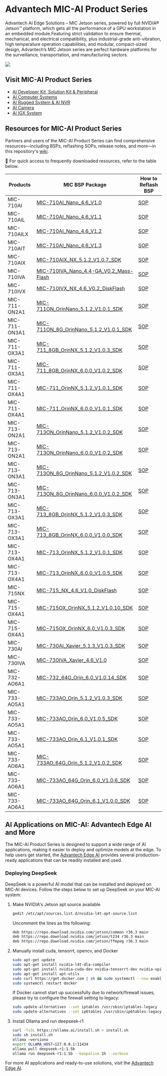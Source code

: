 # Advantech MIC-AI Product Series

Advantech AI Edge Solutions – MIC Jetson series, powered by full NVIDIA® Jetson™ platform, which gets all the performance of a GPU workstation in an embedded module.Featuring strict validation to ensure thermal, mechanical, and electrical compatibility, plus industrial-grade anti-vibration, high temperature operation capabilities, and modular, compact-sized design, Advantech’s MIC Jetson series are perfect hardware platforms for the surveillance, transportation, and manufacturing sectors.

![](https://advcloudfiles.advantech.com/cms/b57dfa32-3b50-46fc-8930-6475dd67fd3e/Content/og.jpg)

## Visit MIC-AI Product Series

- [AI Developer Kit, Solution Kit & Peripheral](https://www.advantech.com/en/products/ai-developer-kit-solution-kit--peripheral/sub_d843578f-4f6f-41b1-aa5a-fdfdbdcd7d2b)
- [AI Computer Systems](https://www.advantech.com/en/products/ai-computer-systems/sub_965e4edb-fb98-429e-89ed-9a0a8435a7be)
- [AI Rugged System & AI NVR](https://www.advantech.com/en/products/ai-rugged-system-ai-nvr-/sub_7514cce2-46ae-4b55-ac6d-b9698a6fb448)
- [AI Camera](https://www.advantech.com/en/products/ai-camera/sub_ce666c81-b9fc-4675-b7aa-0c16ce758636)
- [AI IGX System](https://www.advantech.com/en/products/ai-igx-system/sub_f5ae6d7f-14c2-4c4d-b027-448808aba483)

## Resources for MIC-AI Product Series

Partners and users of the MIC-AI Product Series can find comprehensive resources—including BSPs, reflashing SOPs, release notes, and more—in this repository's [wiki](https://github.com/advantech-edge-ai/MIC-AI/wiki).

📌 For quick access to frequently downloaded resources, refer to the table below.

| Products      | MIC BSP Package          | How to Reflash BSP |
|---------------|--------------------------|--------------------|
| MIC-710AI   | [MIC-710AI_Nano_4.6_V1.0](https://www.dropbox.com/scl/fo/dr6zcn9vfq8eokdh9uug0/AJhANbdXfoBxSA7g8ZL_rRQ/MIC-710AI/MIC-710AI_Nano_4.6_V1.0_DiskFlash?dl=0&rlkey=css95k1m3b0698nn4wrvwisva&subfolder_nav_tracking=1) | [SOP](https://www.dropbox.com/scl/fo/dr6zcn9vfq8eokdh9uug0/AO0cOUE36ilGHkN2oXdDnKE/MIC-710AI/MIC-710AI_Nano_4.6_V1.0_DiskFlash/MIC-710AI_Nano_4.6_V1.0_DiskFlash_SOP.pdf?rlkey=css95k1m3b0698nn4wrvwisva&dl=0) |
| MIC-710AIL  | [MIC-710AI_Nano_4.6_V1.1](https://www.dropbox.com/scl/fo/dr6zcn9vfq8eokdh9uug0/AMf524feBVXOuU4CMYzt7yc/MIC-710AIL/MIC-710AIL_Nano_4.6_V1.2_DiskFlash?dl=0&rlkey=css95k1m3b0698nn4wrvwisva&subfolder_nav_tracking=1) | [SOP](https://www.dropbox.com/scl/fo/dr6zcn9vfq8eokdh9uug0/AMg5WIeOmwGqvdQpacVi708/MIC-710AIL/MIC-710AIL_Nano_4.6_V1.2_DiskFlash/MIC-710AIL_Nano_4.6_V1.2_DiskFlash_SOP.pdf?rlkey=css95k1m3b0698nn4wrvwisva&dl=0) |
| MIC-710AILX   | [MIC-710AI_Nano_4.6_V1.2](https://www.dropbox.com/scl/fo/dr6zcn9vfq8eokdh9uug0/AE203f9WMCY4a63SrFb1rlM/MIC-710AILT/MIC-710AILT_TX2NX_4.6_V1.0_DiskFlash?dl=0&rlkey=css95k1m3b0698nn4wrvwisva&subfolder_nav_tracking=1) | [SOP](https://www.dropbox.com/scl/fo/dr6zcn9vfq8eokdh9uug0/ANsNNV5I2C-iRDXLrfNQ2jM/MIC-710AILT/MIC-710AILT_TX2NX_4.6_V1.0_DiskFlash/MIC-710AILT_TX2NX_4.6_V1.0_DiskFlash_SOP.pdf?rlkey=css95k1m3b0698nn4wrvwisva&dl=0) |
| MIC-710AIT    | [MIC-710AI_Nano_4.6_V1.3](https://www.dropbox.com/scl/fo/dr6zcn9vfq8eokdh9uug0/AOWQ8r59A36XBeeTdrlBA1I/MIC-710AIT/MIC-710AIT_TX2NX_4.6_V1.0_DiskFlash?dl=0&rlkey=css95k1m3b0698nn4wrvwisva&subfolder_nav_tracking=1) | [SOP](https://www.dropbox.com/scl/fo/dr6zcn9vfq8eokdh9uug0/AKJp3i59lF9EGRv2YC_pepM/MIC-710AIT/MIC-710AIT_TX2NX_4.6_V1.0_DiskFlash/MIC-710AIT_TX2NX_4.6_V1.0_DiskFlash_SOP.pdf?rlkey=css95k1m3b0698nn4wrvwisva&dl=0) |
| MIC-710AIX    | [MIC-710AIX_NX_5.1.2_V1.0.7_SDK](https://www.dropbox.com/scl/fo/dr6zcn9vfq8eokdh9uug0/APXwxTe382WUr5ReA5NJub4/MIC-710AIX/MIC-710AIX_NX_5.1.2_V1.0.7_SDK?dl=0&rlkey=css95k1m3b0698nn4wrvwisva&subfolder_nav_tracking=1) | [SOP](https://www.dropbox.com/scl/fo/dr6zcn9vfq8eokdh9uug0/AITPg21lirRpeI8l4X7LbHw/MIC-710AIX/MIC-710AIX_NX_5.1.2_V1.0.7_SDK/MIC-710AIX_NX_5.1.2_V1.0.7_SDK_SOP.pdf?rlkey=css95k1m3b0698nn4wrvwisva&dl=0) |
| MIC-710IVA    | [MIC-710IVA_Nano_4.4-GA_V0.2_Mass-Flash](https://www.dropbox.com/scl/fo/dr6zcn9vfq8eokdh9uug0/AMBgavQcw-TNYTheSRi4JG8/MIC-710IVA/MIC-710IVA_Nano_4.4-GA_V0.2_Mass-Flash?dl=0&rlkey=css95k1m3b0698nn4wrvwisva&subfolder_nav_tracking=1) | [SOP](https://www.dropbox.com/scl/fo/dr6zcn9vfq8eokdh9uug0/AEID_lFKWBcbKnfxn9YpsNU/MIC-710IVA/MIC-710IVA_Nano_4.4-GA_V0.2_Mass-Flash/MIC-710IVA_Nano_4.4-GA_V0.2_Mass-Flash_SOP.pdf?rlkey=css95k1m3b0698nn4wrvwisva&dl=0) |
| MIC-710IVX    | [MIC-710IVX_NX_4.6_V0.2_DiskFlash](https://www.dropbox.com/scl/fo/dr6zcn9vfq8eokdh9uug0/AAB5i5DhizDwfymN9P5ZqD8/MIC-710IVX/MIC-710IVX_NX_4.6_V0.2_DiskFlash?dl=0&rlkey=css95k1m3b0698nn4wrvwisva&subfolder_nav_tracking=1) | [SOP](https://www.dropbox.com/scl/fo/dr6zcn9vfq8eokdh9uug0/AHO3_k1lXYWCRmtVBL8y4T0/MIC-710IVX/MIC-710IVX_NX_4.6_V0.2_DiskFlash/MIC-710IVX_NX_4.6_V0.2_DiskFlash_SOP.pdf?rlkey=css95k1m3b0698nn4wrvwisva&dl=0) |
| MIC-711-ON2A1 | [MIC-711ON_OrinNano_5.1.2_V1.0.1_SDK](https://www.dropbox.com/scl/fo/dr6zcn9vfq8eokdh9uug0/AJoGY-gOnIveViZKkHG2jHs/MIC-711(D)-ON/MIC-711(D)-ON2A1/MIC-711ON_OrinNano_5.1.2_V1.0.1_SDK?dl=0&rlkey=css95k1m3b0698nn4wrvwisva&subfolder_nav_tracking=1) | [SOP](https://www.dropbox.com/scl/fo/dr6zcn9vfq8eokdh9uug0/AJUeDdkopHa7m0m8TNUR-7s/MIC-711%28D%29-ON/MIC-711%28D%29-ON2A1/MIC-711ON_OrinNano_5.1.2_V1.0.1_SDK/MIC-711-ON_Flash_SOP.pdf?rlkey=css95k1m3b0698nn4wrvwisva&dl=0) |
| MIC-711-ON3A1 | [MIC-711ON_8G_OrinNano_5.1.2_V1.0.1_SDK](https://www.dropbox.com/scl/fo/dr6zcn9vfq8eokdh9uug0/AO6EpxrZ2bv5raBayWc6tXk/MIC-711(D)-ON/MIC-711(D)-ON3A1/MIC-711ON_8G_OrinNano_5.1.2_V1.0.1_SDK?dl=0&rlkey=css95k1m3b0698nn4wrvwisva&subfolder_nav_tracking=1) | [SOP](https://www.dropbox.com/scl/fo/dr6zcn9vfq8eokdh9uug0/ACmCoERJLyQ82_4VpLQJGao/MIC-711%28D%29-ON/MIC-711%28D%29-ON3A1/MIC-711ON_8G_OrinNano_5.1.2_V1.0.1_SDK/MIC-711-ON_Flash_SOP.pdf?rlkey=css95k1m3b0698nn4wrvwisva&dl=0) |
| MIC-711-OX3A1 | [MIC-711_8GB_OrinNX_5.1.2_V1.0.3_SDK](https://www.dropbox.com/scl/fo/dr6zcn9vfq8eokdh9uug0/AAm5Tye-oWGArbCTyL8BhMI/MIC-711(D)-OX/MIC-711(D)-OX3A1/MIC-711_8GB_OrinNX_5.1.2_V1.0.3_SDK?dl=0&rlkey=css95k1m3b0698nn4wrvwisva&subfolder_nav_tracking=1) | [SOP](https://www.dropbox.com/scl/fo/dr6zcn9vfq8eokdh9uug0/AFkSZyIzuLpXJX6n4ojTFOY/MIC-711%28D%29-OX/MIC-711%28D%29-OX3A1/MIC-711_8GB_OrinNX_5.1.2_V1.0.3_SDK/MIC-711-OX_Flash_SOP.pdf?rlkey=css95k1m3b0698nn4wrvwisva&dl=0) |
| MIC-711-OX3A1 | [MIC-711_8GB_OrinNX_6.0.0_V1.0.2_SDK](https://www.dropbox.com/scl/fo/dr6zcn9vfq8eokdh9uug0/AJ8ceCeExz4BDe-rW1KggdI/MIC-711(D)-OX/MIC-711(D)-OX3A1/MIC-711_8GB_OrinNX_6.0.0_V1.0.2_SDK?dl=0&rlkey=css95k1m3b0698nn4wrvwisva&subfolder_nav_tracking=1) | [SOP](https://www.dropbox.com/scl/fo/dr6zcn9vfq8eokdh9uug0/ACdfmw9B4mrGHcKz6z0Oci4/MIC-711%28D%29-OX/MIC-711%28D%29-OX3A1/MIC-711_8GB_OrinNX_6.0.0_V1.0.2_SDK/MIC-711%28D%29_Flash_SOP.pdf?rlkey=css95k1m3b0698nn4wrvwisva&dl=0) |
| MIC-711-OX4A1 | [MIC-711_OrinNX_5.1.2_V1.0.1_SDK](https://www.dropbox.com/scl/fo/dr6zcn9vfq8eokdh9uug0/AE5_sJfEJKiA6FGt0LHXcFg/MIC-711(D)-OX/MIC-711(D)-OX4A1/MIC-711_OrinNX_5.1.2_V1.0.1_SDK?dl=0&rlkey=css95k1m3b0698nn4wrvwisva&subfolder_nav_tracking=1) | [SOP](https://www.dropbox.com/scl/fo/dr6zcn9vfq8eokdh9uug0/AMX5Y1jlJLhyPblNCBgRQ-c/MIC-711%28D%29-OX/MIC-711%28D%29-OX4A1/MIC-711_OrinNX_5.1.2_V1.0.1_SDK/MIC-711-OX_Flash_SOP.pdf?rlkey=css95k1m3b0698nn4wrvwisva&dl=0) |
| MIC-711-OX4A1 | [MIC-711_OrinNX_6.0.0_V1.0.1_SDK](https://www.dropbox.com/scl/fo/dr6zcn9vfq8eokdh9uug0/AJJqprc7Fn4jM6ZA2GcdChw/MIC-711(D)-OX/MIC-711(D)-OX4A1/MIC-711_OrinNX_6.0.0_V1.0.1_SDK?dl=0&rlkey=css95k1m3b0698nn4wrvwisva&subfolder_nav_tracking=1) | [SOP](https://www.dropbox.com/scl/fo/dr6zcn9vfq8eokdh9uug0/AEwuWxXTyzttRo7C2JRUFzE/MIC-711%28D%29-OX/MIC-711%28D%29-OX4A1/MIC-711_OrinNX_6.0.0_V1.0.1_SDK/MIC-711%28D%29_Flash_SOP.pdf?rlkey=css95k1m3b0698nn4wrvwisva&dl=0) |
| MIC-713-ON2A1 | [MIC-713ON_OrinNano_5.1.2_V1.0.2_SDK](https://www.dropbox.com/scl/fo/dr6zcn9vfq8eokdh9uug0/AINfmSdMnzV3R6d7g3ogBts/MIC-713(S)-ON/MIC-713(S)-ON2A1/MIC-713ON_OrinNano_5.1.2_V1.0.2_SDK?dl=0&rlkey=css95k1m3b0698nn4wrvwisva&subfolder_nav_tracking=1) | [SOP](https://www.dropbox.com/scl/fo/dr6zcn9vfq8eokdh9uug0/APtZK9TRJddlH9fJgJaMeEM/MIC-713%28S%29-ON/MIC-713%28S%29-ON2A1/MIC-713ON_OrinNano_5.1.2_V1.0.2_SDK/MIC-713%28S%29-ON_Flash_SOP.pdf?rlkey=css95k1m3b0698nn4wrvwisva&dl=0) |
| MIC-713-ON2A1 | [MIC-713ON_OrinNano_6.0.0_V1.0.2_SDK](https://www.dropbox.com/scl/fo/dr6zcn9vfq8eokdh9uug0/ADXoYqCHuJP0_tTleAoOwNM/MIC-713(S)-ON/MIC-713(S)-ON2A1/MIC-713ON_OrinNano_6.0.0_V1.0.2_SDK?dl=0&rlkey=css95k1m3b0698nn4wrvwisva&subfolder_nav_tracking=1) | [SOP](https://www.dropbox.com/scl/fo/dr6zcn9vfq8eokdh9uug0/ADkCA1ex6ruqdDoLJ_lTd94/MIC-713%28S%29-ON/MIC-713%28S%29-ON2A1/MIC-713ON_OrinNano_6.0.0_V1.0.2_SDK/MIC-713%28S%29_Flash_SOP.pdf?rlkey=css95k1m3b0698nn4wrvwisva&dl=0) |
| MIC-713-ON3A1 | [MIC-713ON_8G_OrinNano_5.1.2_V1.0.2_SDK](https://www.dropbox.com/scl/fo/dr6zcn9vfq8eokdh9uug0/ACTZwy3wA5xSwhkm-yE1Ub0/MIC-713(S)-ON/MIC-713(S)-ON3A1/MIC-713ON_8G_OrinNano_5.1.2_V1.0.2_SDK?dl=0&rlkey=css95k1m3b0698nn4wrvwisva&subfolder_nav_tracking=1) | [SOP](https://www.dropbox.com/scl/fo/dr6zcn9vfq8eokdh9uug0/AJAC1SNm8Vh_JX78pUiUSZw/MIC-713%28S%29-ON/MIC-713%28S%29-ON3A1/MIC-713ON_8G_OrinNano_5.1.2_V1.0.2_SDK/MIC-713%28S%29-ON_Flash_SOP.pdf?rlkey=css95k1m3b0698nn4wrvwisva&dl=0) |
| MIC-713-ON3A1 | [MIC-713ON_8G_OrinNano_6.0.0_V1.0.2_SDK](https://www.dropbox.com/scl/fo/dr6zcn9vfq8eokdh9uug0/ACDsj6GvtJiDhBG-3q4K3S0/MIC-713(S)-ON/MIC-713(S)-ON3A1/MIC-713ON_8G_OrinNano_6.0.0_V1.0.2_SDK?dl=0&rlkey=css95k1m3b0698nn4wrvwisva&subfolder_nav_tracking=1) | [SOP](https://www.dropbox.com/scl/fo/dr6zcn9vfq8eokdh9uug0/AEQiX2b2f5tRZDtvlEpSZDY/MIC-713%28S%29-ON/MIC-713%28S%29-ON3A1/MIC-713ON_8G_OrinNano_6.0.0_V1.0.2_SDK/MIC-713%28S%29_Flash_SOP.pdf?rlkey=css95k1m3b0698nn4wrvwisva&dl=0) |
| MIC-713-OX3A1 | [MIC-713_8GB_OrinNX_5.1.2_V1.0.3_SDK](https://www.dropbox.com/scl/fo/dr6zcn9vfq8eokdh9uug0/ACiZbpG62a1yS7_QPibgTJk/MIC-713(S)-OX/MIC-713(S)-OX3A1/MIC-713_8GB_OrinNX_5.1.2_V1.0.3_SDK?dl=0&rlkey=css95k1m3b0698nn4wrvwisva&subfolder_nav_tracking=1) | [SOP](https://www.dropbox.com/scl/fo/dr6zcn9vfq8eokdh9uug0/AGf2NiAjZ6x3Ngfsfx_Aq2c/MIC-713%28S%29-OX/MIC-713%28S%29-OX3A1/MIC-713_8GB_OrinNX_5.1.2_V1.0.3_SDK/MIC-713%28S%29-OX_Flash_SOP.pdf?rlkey=css95k1m3b0698nn4wrvwisva&dl=0) |
| MIC-713-OX3A1 | [MIC-713_8GB_OrinNX_6.0.0_V1.0.0_SDK](https://www.dropbox.com/scl/fo/dr6zcn9vfq8eokdh9uug0/AKFxgapFIr4sxr3eGCQBbVU/MIC-713(S)-OX/MIC-713(S)-OX3A1/MIC-713_8GB_OrinNX_6.0.0_V1.0.0_SDK?dl=0&rlkey=css95k1m3b0698nn4wrvwisva&subfolder_nav_tracking=1) | [SOP](https://www.dropbox.com/scl/fo/dr6zcn9vfq8eokdh9uug0/AA4ZWO4tQi7hLACtdG3357s/MIC-713%28S%29-OX/MIC-713%28S%29-OX3A1/MIC-713_8GB_OrinNX_6.0.0_V1.0.0_SDK/MIC-713%28S%29_Flash_SOP.pdf?rlkey=css95k1m3b0698nn4wrvwisva&dl=0) |
| MIC-713-OX4A1 | [MIC-713_OrinNX_5.1.2_V1.0.1_SDK](https://www.dropbox.com/scl/fo/dr6zcn9vfq8eokdh9uug0/AD985SvdLJMGI_giIVtkZGc/MIC-713(S)-OX/MIC-713(S)-OX4A1/MIC-713_OrinNX_5.1.2_V1.0.1_SDK?dl=0&rlkey=css95k1m3b0698nn4wrvwisva) | [SOP](https://www.dropbox.com/scl/fo/dr6zcn9vfq8eokdh9uug0/AH7YYxqGElUFmvsEuyFYoLY/MIC-713%28S%29-OX/MIC-713%28S%29-OX4A1/MIC-713_OrinNX_5.1.2_V1.0.1_SDK/MIC-713%28S%29-OX_Flash_SOP.pdf?rlkey=css95k1m3b0698nn4wrvwisva&dl=0) |
| MIC-713-OX4A1 | [MIC-713_OrinNX_6.0.0_V1.0.5_SDK](https://www.dropbox.com/scl/fo/dr6zcn9vfq8eokdh9uug0/AFzGXpCisSjg6LmvukvC8x0/MIC-713(S)-OX/MIC-713(S)-OX4A1/MIC-713_OrinNX_6.0.0_V1.0.5_SDK?dl=0&rlkey=css95k1m3b0698nn4wrvwisva&subfolder_nav_tracking=1) | [SOP](https://www.dropbox.com/scl/fo/dr6zcn9vfq8eokdh9uug0/AJPaQ7wDKVGZCFhBCsmAMVE/MIC-713%28S%29-OX/MIC-713%28S%29-OX4A1/MIC-713_OrinNX_6.0.0_V1.0.5_SDK/MIC-713%28S%29_Flash_SOP.pdf?rlkey=css95k1m3b0698nn4wrvwisva&dl=0) |
| MIC-715NX     | [MIC-715_NX_4.6_V1.0_DiskFlash](https://www.dropbox.com/scl/fo/dr6zcn9vfq8eokdh9uug0/AHXRIwOyreD0164UqTnVO2o/MIC-715-NX/MIC-715_NX_4.6_V1.0_DiskFlash?dl=0&rlkey=css95k1m3b0698nn4wrvwisva&subfolder_nav_tracking=1) | [SOP](https://www.dropbox.com/scl/fo/dr6zcn9vfq8eokdh9uug0/AIeO_NzQ-hGQg8ILmXKSC34/MIC-715-NX/MIC-715_NX_4.6_V1.0_DiskFlash/MIC-715_NX_4.6_V1.0_DiskFlash_SOP.pdf?rlkey=css95k1m3b0698nn4wrvwisva&dl=0) |
| MIC-715-OX4A1 | [MIC-715OX_OrinNX_5.1.2_V1.0.10_SDK](https://www.dropbox.com/scl/fo/dr6zcn9vfq8eokdh9uug0/AMyd4cf8Uog4YIjZ8j34LFk/MIC-715-OX/MIC-715-OX4A1/MIC-715OX_OrinNX_5.1.2_V1.0.10_SDK?dl=0&rlkey=css95k1m3b0698nn4wrvwisva&subfolder_nav_tracking=1) | [SOP](https://www.dropbox.com/scl/fo/dr6zcn9vfq8eokdh9uug0/AEKzK-yIr0RG3saXzTUGHXI/MIC-715-OX/MIC-715-OX4A1/MIC-715OX_OrinNX_5.1.2_V1.0.10_SDK/MIC-715OX_Flash_SOP.pdf?rlkey=css95k1m3b0698nn4wrvwisva&dl=0) |
| MIC-715-OX4A1 | [MIC-715OX_OrinNX_6.0_V1.0.3_SDK](https://www.dropbox.com/scl/fo/dr6zcn9vfq8eokdh9uug0/ABNoys5Kug9Zy601P5oU9j4/MIC-715-OX/MIC-715-OX4A1/MIC-715OX_OrinNX_6.0_V1.0.3_SDK?dl=0&rlkey=css95k1m3b0698nn4wrvwisva&subfolder_nav_tracking=1) | [SOP](https://www.dropbox.com/scl/fo/dr6zcn9vfq8eokdh9uug0/ANpXwLAIFagX7WwsxaZM9-4/MIC-715-OX/MIC-715-OX4A1/MIC-715OX_OrinNX_6.0_V1.0.3_SDK/MIC-715OX_Flash_SOP.pdf?rlkey=css95k1m3b0698nn4wrvwisva&dl=0) |
| MIC-730AI     | [MIC-730AI_Xavier_5.1.3_V1.0.3_SDK](https://www.dropbox.com/scl/fo/dr6zcn9vfq8eokdh9uug0/AKY1Fnv5HgXxVMm0GUUwJ0Y/MIC-730AI/MIC-730AI_Xavier_5.1.3_V1.0.3_SDK?dl=0&rlkey=css95k1m3b0698nn4wrvwisva&subfolder_nav_tracking=1) | [SOP](https://www.dropbox.com/scl/fo/dr6zcn9vfq8eokdh9uug0/AEOo1TZKkq83s3BDy6pOLxY/MIC-730AI/MIC-730AI_Xavier_5.1.3_V1.0.3_SDK/MIC-730AI_Xavier_5.1.3_V1.0.3_SDK_Flash_SOP.pdf?rlkey=css95k1m3b0698nn4wrvwisva&dl=0) |
| MIC-730IVA    | [MIC-730IVA_Xavier_4.6_V1.0](https://www.dropbox.com/scl/fo/dr6zcn9vfq8eokdh9uug0/AOmX5kwahXCcvS0zRjpqVoQ/MIC-730IVA/MIC-730IVA_Xavier_4.6_V1.0_DiskFlash?dl=0&rlkey=css95k1m3b0698nn4wrvwisva) | [SOP](https://www.dropbox.com/scl/fo/dr6zcn9vfq8eokdh9uug0/AGZjICoshi36iIjk1CEi6W4/MIC-730IVA/MIC-730IVA_Xavier_4.6_V1.0_DiskFlash/MIC-730IVA_Xavier_4.6_V1.0_DiskFlash_SOP.pdf?rlkey=css95k1m3b0698nn4wrvwisva&dl=0) |
| MIC-732-AO6A1 | [MIC-732_64G_Orin_6.0_V1.0.14_SDK](https://www.dropbox.com/scl/fo/dr6zcn9vfq8eokdh9uug0/APy5QluK8gQgFOBbfrfbgWk/MIC-732(D)-AO/MIC-732(D)-AO6A1/MIC-732_64G_Orin_6.0_V1.0.14_SDK?dl=0&rlkey=css95k1m3b0698nn4wrvwisva&subfolder_nav_tracking=1) | [SOP](https://www.dropbox.com/scl/fo/dr6zcn9vfq8eokdh9uug0/AE9-EXCOnx5jqNvL1iIZRsU/MIC-732%28D%29-AO/MIC-732%28D%29-AO6A1/MIC-732_64G_Orin_6.0_V1.0.14_SDK/MIC-732%28D%29-AO_Flash_SOP.pdf?rlkey=css95k1m3b0698nn4wrvwisva&dl=0) |
| MIC-733-AO5A1 | [MIC-733AO_Orin_5.1.2_V1.0.3_SDK](https://www.dropbox.com/scl/fo/dr6zcn9vfq8eokdh9uug0/ALw8XpeJdWg4riIqTwR0QTo/MIC-733-AO/MIC-733-AO5A1/MIC-733AO_Orin_5.1.2_V1.0.3_SDK?dl=0&rlkey=css95k1m3b0698nn4wrvwisva&subfolder_nav_tracking=1) | [SOP](https://www.dropbox.com/scl/fo/dr6zcn9vfq8eokdh9uug0/AIGOuhfUTyb8uheJ_tznLOY/MIC-733-AO/MIC-733-AO5A1/MIC-733AO_Orin_5.1.2_V1.0.3_SDK/MIC-733-AO_Flash_SOP.pdf?rlkey=css95k1m3b0698nn4wrvwisva&dl=0) |
| MIC-733-AO5A1 | [MIC-733AO_Orin_6.0_V1.0.5_SDK](https://www.dropbox.com/scl/fo/dr6zcn9vfq8eokdh9uug0/AEkb5ZXJfGv4_cJX0d_lUEo/MIC-733-AO/MIC-733-AO5A1/MIC-733AO_Orin_6.0_V1.0.5_SDK?dl=0&rlkey=css95k1m3b0698nn4wrvwisva&subfolder_nav_tracking=1) | [SOP](https://www.dropbox.com/scl/fo/dr6zcn9vfq8eokdh9uug0/AAjA1fgBAon4m1hXmBK7sbQ/MIC-733-AO/MIC-733-AO5A1/MIC-733AO_Orin_6.0_V1.0.5_SDK/MIC-733-AO_Flash_SOP.pdf?rlkey=css95k1m3b0698nn4wrvwisva&dl=0) |
| MIC-733-AO5A1 | [MIC-733AO_Orin_6.1_V1.0.1_SDK](https://www.dropbox.com/scl/fo/dr6zcn9vfq8eokdh9uug0/AHYeNHHF142AOSl3uziSBPM/MIC-733-AO/MIC-733-AO5A1/MIC-733AO_Orin_6.1_V1.0.1_SDK?dl=0&rlkey=css95k1m3b0698nn4wrvwisva&subfolder_nav_tracking=1) | [SOP](https://www.dropbox.com/scl/fo/dr6zcn9vfq8eokdh9uug0/AHcL5I-jyBKM6NRy1ZpP5GA/MIC-733-AO/MIC-733-AO5A1/MIC-733AO_Orin_6.1_V1.0.1_SDK/MIC-733-AO_Flash_SOP.pdf?rlkey=css95k1m3b0698nn4wrvwisva&dl=0) |
| MIC-733-AO6A1 | [MIC-733AO_64G_Orin_5.1.2_V1.0.2_SDK](https://www.dropbox.com/scl/fo/dr6zcn9vfq8eokdh9uug0/AMndxlPeIpJ_1qpi7slT2OE/MIC-733-AO/MIC-733-AO6A1/MIC-733AO_64G_Orin_5.1.2_V1.0.2_SDK?dl=0&rlkey=css95k1m3b0698nn4wrvwisva&subfolder_nav_tracking=1) | [SOP](https://www.dropbox.com/scl/fo/dr6zcn9vfq8eokdh9uug0/AFpx5bkovXDlPtrOnexqiCk/MIC-733-AO/MIC-733-AO6A1/MIC-733AO_64G_Orin_5.1.2_V1.0.2_SDK/MIC-733-AO_Flash_SOP.pdf?rlkey=css95k1m3b0698nn4wrvwisva&dl=0) |
| MIC-733-AO6A1 | [MIC-733AO_64G_Orin_6.0_V1.0.6_SDK](https://www.dropbox.com/scl/fo/dr6zcn9vfq8eokdh9uug0/APIHbn_bwGZCtFkXBg_HZQ4/MIC-733-AO/MIC-733-AO6A1/MIC-733AO_64G_Orin_6.0_V1.0.6_SDK?dl=0&rlkey=css95k1m3b0698nn4wrvwisva&subfolder_nav_tracking=1) | [SOP](https://www.dropbox.com/scl/fo/dr6zcn9vfq8eokdh9uug0/AKKnTOPIx98DFlA4o0HnWCg/MIC-733-AO/MIC-733-AO6A1/MIC-733AO_64G_Orin_6.0_V1.0.6_SDK/MIC-733-AO_Flash_SOP.pdf?rlkey=css95k1m3b0698nn4wrvwisva&dl=0) |
| MIC-733-AO6A1 | [MIC-733AO_64G_Orin_6.1_V1.0.0_SDK](https://www.dropbox.com/scl/fo/dr6zcn9vfq8eokdh9uug0/AFbMN0hYIZ1IbvjvtN1sFqY/MIC-733-AO/MIC-733-AO6A1/MIC-733AO_64G_Orin_6.1_V1.0.0_SDK?dl=0&rlkey=css95k1m3b0698nn4wrvwisva&subfolder_nav_tracking=1) | [SOP](https://www.dropbox.com/scl/fo/dr6zcn9vfq8eokdh9uug0/AHOaNVRxFrdsiKCJjkrvEdc/MIC-733-AO/MIC-733-AO6A1/MIC-733AO_64G_Orin_6.1_V1.0.0_SDK/MIC-733-AO_Flash_SOP.pdf?rlkey=css95k1m3b0698nn4wrvwisva&dl=0) |

## AI Applications on MIC-AI: Advantech Edge AI and More

The MIC-AI Product Series is designed to support a wide range of AI applications, making it easier to deploy and optimize models at the edge. To help users get started, the [Advantech Edge AI](https://github.com/advantech-EdgeAI/) provides several production-ready applications that can be readily installed and used.

### Deploying DeepSeek

DeepSeek is a powerful AI model that can be installed and deployed on MIC-AI devices. Follow the steps below to set up DeepSeek on your MIC-AI system:

1. Make NVIDIA's Jetson apt source available
   ```sh
   gedit /etc/apt/sources.list.d/nvidia-l4t-apt-source.list
   ```
   Uncomment the lines as the following:
   ```sh
   deb https://repo.download.nvidia.com/jetson/common r36.3 main
   deb https://repo.download.nvidia.com/jetson/t234 r36.3 main
   deb https://repo.download.nvidia.com/jetson/ffmpeg r36.3 main
   ```
2. Manually install cuda, tensorrt, opencv, and Docker
   ```sh
   sudo apt-get update
   sudo apt-get install nvidia-l4t-dla-compiler
   sudo apt-get install nvidia-cuda-dev nvidia-tensorrt-dev nvidia-vpi-dev nvidia-opencv-dev nvidia-cudnn-dev tensorrt
   sudo apt-get install apt-utils
   sudo curl https://get.docker.com | sh && sudo systemctl --now enable docker
   sudo systemctl restart docker
   ```
   If Docker cannot start up successfully due to network/firewall issues, please try to configure the firewall setting to legacy:
   ```sh
   sudo update-alternatives --set iptables /usr/sbin/iptables-legacy
   sudo update-alternatives --set ip6tables /usr/sbin/ip6tables-legacy
   ```
3. Install Ollama and run deepseek-r1
   ```sh
   curl -fsSL https://ollama.ai/install.sh > install.sh
   sudo sh install.sh
   ollama –versiono
   export OLLAMA_HOST=127.0.0.1:11434
   ollama pull deepseek-r1:1.5b
   ollama run deepseek-r1:1.5b --keepalive 1h --verbose
   ```
For more AI applications and ready-to-use solutions, visit the [Advantech Edge AI](https://github.com/advantech-EdgeAI/).